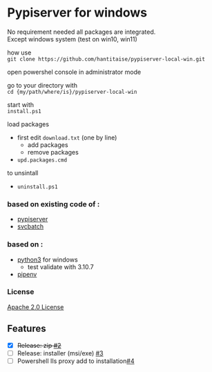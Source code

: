 # Pypiserver for windows

No requirement needed all packages are integrated. \
Except windows system (test on win10, win11)

how use \
```git clone https://github.com/hantitaise/pypiserver-local-win.git```

open powershel console in administrator mode

go to your directory with \
```cd {my/path/where/is}/pypiserver-local-win```

start with \
```install.ps1```

load packages 

* first edit ```download.txt``` (one by line)
  * add packages 
  * remove packages
* ```upd.packages.cmd```

to unsintall 

* ```uninstall.ps1```


### based on existing code of :

* [pypiserver](https://github.com/pypiserver/pypiserver)
* [svcbatch](https://github.com/mturk/svcbatch) 

### based on :

* [python3](https://www.python.org/) for windows 
  * test validate with 3.10.7
* [pipenv](https://github.com/pypa/pipenv)

### License

[Apache 2.0 License](https://www.apache.org/licenses/LICENSE-2.0)

## Features

- [X]  ~~Release: zip [#2](https://github.com/hantitaise/pypiserver-local-win/issues/2)~~
- [ ]  Release: installer (msi/exe) [#3](https://github.com/hantitaise/pypiserver-local-win/issues/3)
- [ ]  Powershell IIs proxy add to installation[#4](https://github.com/hantitaise/pypiserver-local-win/issues/4)
